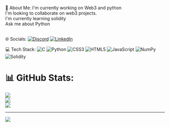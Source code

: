 💫 About Me:
I'm currently working on Web3 and python<br>I'm looking to collaborate on web3 projects.<br>I'm currently learning solidity<br>Ask me about Python<br><br>


🌐 Socials:
[![Discord](https://img.shields.io/badge/Discord-%237289DA.svg?logo=discord&logoColor=white)](https://discord.gg/swampmasher11#8640) [![LinkedIn](https://img.shields.io/badge/LinkedIn-%230077B5.svg?logo=linkedin&logoColor=white)](https://linkedin.com/in/https://www.linkedin.com/in/raj-lathigra-483089192/) 

💻 Tech Stack:
![C](https://img.shields.io/badge/c-%2300599C.svg?style=for-the-badge&logo=c&logoColor=white) ![Python](https://img.shields.io/badge/python-3670A0?style=for-the-badge&logo=python&logoColor=ffdd54) ![CSS3](https://img.shields.io/badge/css3-%231572B6.svg?style=for-the-badge&logo=css3&logoColor=white) ![HTML5](https://img.shields.io/badge/html5-%23E34F26.svg?style=for-the-badge&logo=html5&logoColor=white) ![JavaScript](https://img.shields.io/badge/javascript-%23323330.svg?style=for-the-badge&logo=javascript&logoColor=%23F7DF1E) ![NumPy](https://img.shields.io/badge/numpy-%23013243.svg?style=for-the-badge&logo=numpy&logoColor=white) ![Solidity](https://img.shields.io/badge/Solidity-%23363636.svg?style=for-the-badge&logo=solidity&logoColor=white)
# 📊 GitHub Stats:
![](https://github-readme-stats.vercel.app/api?username=raj-1106&theme=dark&hide_border=false&include_all_commits=false&count_private=false)<br/>
![](https://github-readme-streak-stats.herokuapp.com/?user=raj-1106&theme=dark&hide_border=false)<br/>
![](https://github-readme-stats.vercel.app/api/top-langs/?username=raj-1106&theme=dark&hide_border=false&include_all_commits=false&count_private=false&layout=compact)

---
[![](https://visitcount.itsvg.in/api?id=raj-1106&icon=0&color=0)](https://visitcount.itsvg.in)

<!-- Proudly created with GPRM ( https://gprm.itsvg.in ) -->
